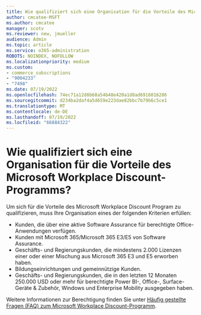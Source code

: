 ```yaml
---
title: Wie qualifiziert sich eine Organisation für die Vorteile des Microsoft Workplace Discount-Programms?
author: cmcatee-MSFT
ms.author: cmcatee
manager: scotv
ms.reviewer: new, jmueller
audience: Admin
ms.topic: article
ms.service: o365-administration
ROBOTS: NOINDEX, NOFOLLOW
ms.localizationpriority: medium
ms.custom:
- commerce_subscriptions
- "9004233"
- "7498"
ms.date: 07/19/2022
ms.openlocfilehash: 74ec71a12d8b68a54b48e420a1d8ad6916016286
ms.sourcegitcommit: d234ba2daf4a5d659e223dae82bbc7b79b6c5ce1
ms.translationtype: MT
ms.contentlocale: de-DE
ms.lasthandoff: 07/19/2022
ms.locfileid: "66884322"
---
```

# <a name="how-does-an-organization-qualify-for-microsoft-workplace-discount-program-benefits"></a>Wie qualifiziert sich eine Organisation für die Vorteile des Microsoft Workplace Discount-Programms?

Um sich für die Vorteile des Microsoft Workplace Discount Program zu qualifizieren, muss Ihre Organisation eines der folgenden Kriterien erfüllen:

- Kunden, die über eine aktive Software Assurance für berechtigte Office-Anwendungen verfügen.
- Kunden mit Microsoft 365/Microsoft 365 E3/E5 von Software Assurance.
- Geschäfts- und Regierungskunden, die mindestens 2.000 Lizenzen einer oder einer Mischung aus Microsoft 365 E3 und E5 erworben haben.
- Bildungseinrichtungen und gemeinnützige Kunden.
- Geschäfts- und Regierungskunden, die in den letzten 12 Monaten 250.000 USD oder mehr für berechtigte Power BI-, Office-, Surface-Geräte & Zubehör, Windows und Enterprise Mobility ausgegeben haben.

Weitere Informationen zur Berechtigung finden Sie unter [Häufig gestellte Fragen (FAQ) zum Microsoft Workplace Discount-Programm](https://docs.microsoft.com/microsoft-365/commerce/microsoft-workplace-discount-program-faq).
